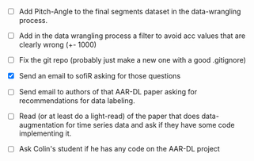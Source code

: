 - [ ] Add Pitch-Angle to the final segments dataset in the data-wrangling process.
- [ ] Add in the data wrangling process a filter to avoid acc values that are clearly wrong (+- 1000)
- [ ] Fix the git repo (probably just make a new one with a good .gitignore)
- [x] Send an email to sofiR asking for those questions
- [ ] Send email to authors of that AAR-DL paper asking for recommendations for data labeling. 
- [ ] Read (or at least do a light-read) of the paper that does data-augmentation for time series data and ask if they have some code implementing it. 
- [ ] Ask Colin's student if he has any code on the  AAR-DL project









